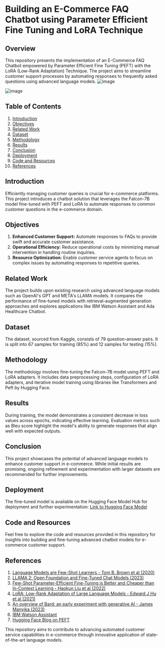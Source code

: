 # Building an E-Commerce FAQ Chatbot using Parameter Efficient Fine Tuning and LoRA Technique

## Overview

This repository presents the implementation of an E-Commerce FAQ Chatbot empowered by Parameter Efficient Fine Tuning (PEFT) with the LoRA (Low-Rank Adaptation) Technique. The project aims to streamline customer support processes by automating responses to frequently asked questions using advanced language models.
![image](https://github.com/Swati-Shiriyannavar/Fine-Tuning-an-E-commerce-Chatbot-Using-PEFT-Enhancing-Customer-Interaction-Efficiency/assets/75442865/41f28e13-15c8-45dd-9c97-d69fe97fce8e)

![image](https://github.com/Swati-Shiriyannavar/Fine-Tuning-an-E-commerce-Chatbot-Using-PEFT-Enhancing-Customer-Interaction-Efficiency/assets/75442865/823a8244-1db3-4695-9cf2-3a97d6e5ffdd)

## Table of Contents

1. [Introduction](#introduction)
2. [Objectives](#objectives)
3. [Related Work](#related-work)
4. [Dataset](#dataset)
5. [Methodology](#methodology)
6. [Results](#results)
7. [Conclusion](#conclusion)
8. [Deployment](#deployment)
9. [Code and Resources](#code-and-resources)
10. [References](#references)

## Introduction

Efficiently managing customer queries is crucial for e-commerce platforms. This project introduces a chatbot solution that leverages the Falcon-7B model fine-tuned with PEFT and LoRA to automate responses to common customer questions in the e-commerce domain.

## Objectives

1. **Enhanced Customer Support:** Automate responses to FAQs to provide swift and accurate customer assistance.
2. **Operational Efficiency:** Reduce operational costs by minimizing manual intervention in handling routine inquiries.
3. **Resource Optimization:** Enable customer service agents to focus on complex issues by automating responses to repetitive queries.

## Related Work

The project builds upon existing research using advanced language models such as OpenAI's GPT and META's LLAMA models. It compares the performance of fine-tuned models with retrieval-augmented generation approaches and explores applications like IBM Watson Assistant and Ada Healthcare Chatbot.

## Dataset

The dataset, sourced from Kaggle, consists of 79 question-answer pairs. It is split into 67 samples for training (85%) and 12 samples for testing (15%).

## Methodology

The methodology involves fine-tuning the Falcon-7B model using PEFT and LoRA adapters. It includes data preprocessing steps, configuration of LoRA adapters, and iterative model training using libraries like Transformers and Peft by Hugging Face.

## Results

During training, the model demonstrates a consistent decrease in loss values across epochs, indicating effective learning. Evaluation metrics such as Bleu score highlight the model's ability to generate responses that align well with expected outputs.

## Conclusion

This project showcases the potential of advanced language models to enhance customer support in e-commerce. While initial results are promising, ongoing refinement and experimentation with larger datasets are recommended for further improvements.

## Deployment

The fine-tuned model is available on the Hugging Face Model Hub for deployment and further experimentation: [Link to Hugging Face Model](https://huggingface.co/bnsapa/faq-llm)

## Code and Resources

Feel free to explore the code and resources provided in this repository for insights into building and fine-tuning advanced chatbot models for e-commerce customer support.

## References

1. [Language Models are Few-Shot Learners - Tom B. Brown et al (2020)](https://arxiv.org/abs/2005.14165)
2. [LLAMA 2: Open Foundation and Fine-Tuned Chat Models (2023)](https://arxiv.org/abs/2307.09288)
3. [Few-Shot Parameter-Efficient Fine-Tuning is Better and Cheaper than In-Context Learning - Haokun Liu et al (2022)](https://arxiv.org/abs/2205.05638)
4. [LoRA: Low-Rank Adaptation of Large Language Models - Edward J Hu et al (2021)](https://arxiv.org/abs/2106.09685)
5. [An overview of Bard: an early experiment with generative AI - James Manyika (2023)](https://ai.google/static/documents/google-about-bard.pdf)
6. [IBM Watson Assistant](https://www.ibm.com/products/watsonx-assistant)
7. [Hugging Face Blog on PEFT](https://huggingface.co/blog/peft)

This repository aims to contribute to advancing automated customer service capabilities in e-commerce through innovative application of state-of-the-art language models.
